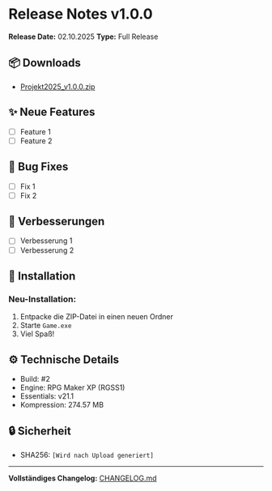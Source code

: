 # Release Notes v1.0.0

**Release Date:** 02.10.2025
**Type:** Full Release

## 📦 Downloads

- [Projekt2025_v1.0.0.zip](../../releases/download/v1.0.0/Projekt2025_v1.0.0.zip)

## ✨ Neue Features

- [ ] Feature 1
- [ ] Feature 2

## 🐛 Bug Fixes

- [ ] Fix 1
- [ ] Fix 2

## 🔧 Verbesserungen

- [ ] Verbesserung 1
- [ ] Verbesserung 2

## 📝 Installation

### Neu-Installation:

1. Entpacke die ZIP-Datei in einen neuen Ordner
2. Starte `Game.exe`
3. Viel Spaß!

## ⚙️ Technische Details

- Build: #2
- Engine: RPG Maker XP (RGSS1)
- Essentials: v21.1
- Kompression: 274.57 MB

## 🔒 Sicherheit

- SHA256: `[Wird nach Upload generiert]`

---

**Vollständiges Changelog:** [CHANGELOG.md](../../CHANGELOG.md)
